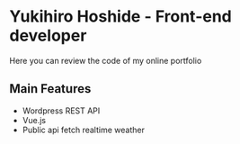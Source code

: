 # Yukihiro Hoshide - Front-end developer

Here you can review the code of my online portfolio

## Main Features

- Wordpress REST API
- Vue.js
- Public api fetch realtime weather
